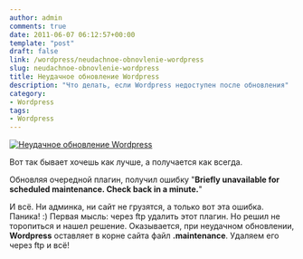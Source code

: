 ```yaml
---
author: admin
comments: true
date: 2011-06-07 06:12:57+00:00
template: "post"
draft: false
link: /wordpress/neudachnoe-obnovlenie-wordpress
slug: neudachnoe-obnovlenie-wordpress
title: Неудачное обновление Wordpress
description: "Что делать, если Wordpress недоступен после обновления"
category:
- Wordpress
tags:
- Wordpress
---
```


[![Неудачное обновление Wordpress](/media/wp-logo-fire.png)](/wordpress/neudachnoe-obnovlenie-wordpress)

Вот так бывает хочешь как лучше, а получается как всегда. 

Обновляя очередной плагин, получил ошибку "**Briefly unavailable for scheduled maintenance. Check back in a minute.**"

И всё. Ни админка, ни сайт не грузятся, а только вот эта ошибка. Паника! :) Первая мысль: через ftp удалить этот плагин. Но решил не торопиться и нашел решение. Оказывается, при неудачном обновлении, **Wordpress** оставляет в корне сайта файл **.maintenance**. Удаляем его через ftp и всё!

